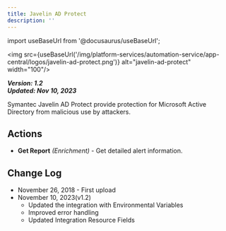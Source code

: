 ```yaml
---
title: Javelin AD Protect
description: ''
---
```

import useBaseUrl from '@docusaurus/useBaseUrl';

<img src={useBaseUrl('/img/platform-services/automation-service/app-central/logos/javelin-ad-protect.png')} alt="javelin-ad-protect" width="100"/>

***Version: 1.2  
Updated: Nov 10, 2023***

Symantec Javelin AD Protect provide protection for Microsoft Active Directory from malicious use by attackers. 

## Actions

* **Get Report** *(Enrichment)* - Get detailed alert information.

## Change Log

* November 26, 2018 - First upload
* November 10, 2023(v1.2)
	+ Updated the integration with Environmental Variables
	+ Improved error handling
	+ Updated Integration Resource Fields
